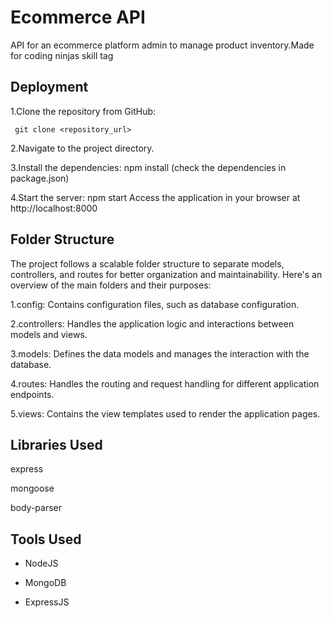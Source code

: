 
# Ecommerce API

API for an ecommerce platform admin to manage product inventory.Made for coding ninjas skill tag 

## Deployment

1.Clone the repository from GitHub:

```
 git clone <repository_url>
```
2.Navigate to the project directory.

3.Install the dependencies: npm install (check the dependencies in package.json)

4.Start the server: npm start Access the application in your browser at http://localhost:8000

## Folder Structure
The project follows a scalable folder structure to separate models, controllers, and routes for better organization and maintainability. Here's an overview of the main folders and their purposes:

1.config: Contains configuration files, such as database configuration.

2.controllers: Handles the application logic and interactions between models and views.

3.models: Defines the data models and manages the interaction with the database.

4.routes: Handles the routing and request handling for different application endpoints.


5.views: Contains the view templates used to render the application pages.



## Libraries Used

express


mongoose


body-parser



## Tools Used

*  NodeJS


* MongoDB


* ExpressJS
